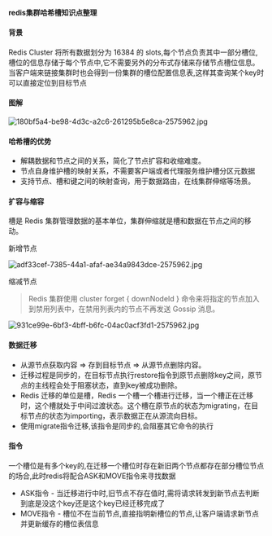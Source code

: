 #### redis集群哈希槽知识点整理

#### 背景

Redis Cluster 将所有数据划分为 16384 的 slots,每个节点负责其中一部分槽位,槽位的信息存储于每个节点中,它不需要另外的分布式存储来存储节点槽位信息。当客户端来链接集群时也会得到一份集群的槽位配置信息表,这样其查询某个key时可以直接定位到目标节点

#### 图解

![180bf5a4-be98-4d3c-a2c6-261295b5e8ca-2575962.jpg](http://ww1.sinaimg.cn/large/8bb38904gy1gbclb00ycwj20u00e9wjr.jpg)

#### 哈希槽的优势

- 解耦数据和节点之间的关系，简化了节点扩容和收缩难度。
- 节点自身维护槽的映射关系，不需要客户端或者代理服务维护槽分区元数据
- 支持节点、槽和键之间的映射查询，用于数据路由，在线集群伸缩等场景。

#### 扩容与缩容

槽是 Redis 集群管理数据的基本单位，集群伸缩就是槽和数据在节点之间的移动。

新增节点

![adf33cef-7385-44a1-afaf-ae34a9843dce-2575962.jpg](http://ww1.sinaimg.cn/large/8bb38904gy1gbclcw4azlj20gq0dvdk9.jpg)

缩减节点

> Redis 集群使用 cluster forget { downNodeId } 命令来将指定的节点加入到禁用列表中，在禁用列表内的节点不再发送 Gossip 消息。

![931ce99e-6bf3-4bff-b6fc-04ac0acf3fd1-2575962.jpg](http://ww1.sinaimg.cn/large/8bb38904gy1gbcld6r1nhj20gv0dnn0u.jpg)

#### 数据迁移

- 从源节点获取内容 => 存到目标节点 => 从源节点删除内容。
- 迁移过程是同步的，在目标节点执行restore指令到原节点删除key之间，原节点的主线程会处于阻塞状态，直到key被成功删除。
- Redis 迁移的单位是槽，Redis 一个槽一个槽进行迁移，当一个槽正在迁移时，这个槽就处于中间过渡状态。这个槽在原节点的状态为migrating，在目标节点的状态为importing，表示数据正在从源流向目标。
- 使用migrate指令迁移,该指令是同步的,会阻塞其它命令的执行

#### 指令

一个槽位是有多个key的,在迁移一个槽位时存在新旧两个节点都存在部分槽位节点的场合,此时redis将配合ASK和MOVE指令来寻找数据

- ASK指令 - 当迁移进行中时,旧节点不存在值时,需将请求转发到新节点去判断到底是没这个key还是这个key已经迁移完成了
- MOVE指令 - 槽位不在当前节点,直接指明新槽位的节点,让客户端请求新节点并更新缓存的槽位表信息